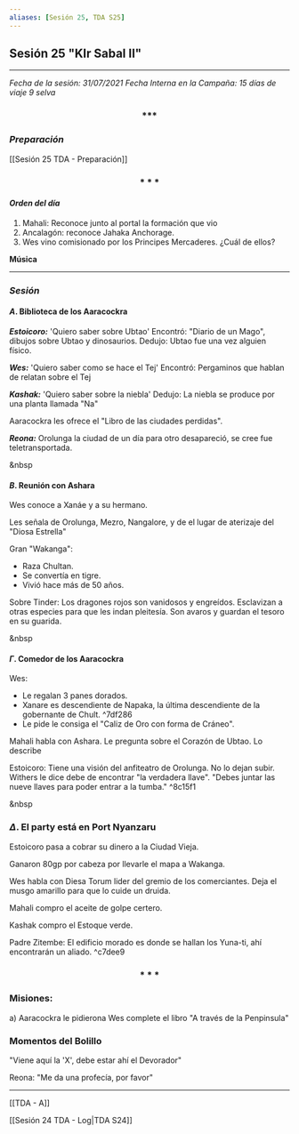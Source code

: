 ```yaml
---
aliases: [Sesión 25, TDA S25]
---
```


## Sesión 25 "KIr Sabal II"

---

_Fecha de la sesión: 31/07/2021_
_Fecha Interna en la Campaña: 15 días de viaje 9 selva_

<div align='center'>
   <h3> *** </h3>
</div>

### _Preparación_

[[Sesión 25 TDA - Preparación]]

<div align='center'>
   <h3> * * * </h3>
</div>

#### _Orden del día_

1. Mahali: Reconoce junto al portal la formación que vio
2. Ancalagón: reconoce Jahaka Anchorage.
3. Wes vino comisionado por los Principes Mercaderes. ¿Cuál de ellos?

**Música**


---

### _Sesión_

#### $A$. Biblioteca de los Aaracockra

***Estoicoro:***
'Quiero saber sobre Ubtao'
Encontró: "Diario de un Mago", dibujos sobre Ubtao y dinosaurios.
Dedujo: Ubtao fue una vez alguien físico.

***Wes:***
'Quiero saber como se hace el Tej'
Encontró: Pergaminos que hablan de relatan sobre el Tej

***Kashak:***
'Quiero saber sobre la niebla'
Dedujo: La niebla se produce por una planta llamada "Na"

Aaracockra les ofrece el "Libro de las ciudades perdidas". 

***Reona:***
Orolunga la ciudad de un día para otro desapareció, se cree fue teletransportada.

&nbsp

#### $B$. Reunión con Ashara

Wes conoce a Xanáe y a su hermano.

Les señala de Orolunga, Mezro, Nangalore, y de el lugar de aterizaje del "Diosa Estrella"

Gran "Wakanga":
+ Raza Chultan.
+ Se convertía en tigre.
+ Vivió hace más de 50 años.

Sobre Tinder:
Los dragones rojos son vanidosos y engreídos.
Esclavizan a otras especies para que les indan pleitesía.
Son avaros y guardan el tesoro en su guarida.

&nbsp

#### $\Gamma$. Comedor de los Aaracockra

Wes:
+ Le regalan 3 panes dorados.
+ Xanare es descendiente de Napaka, la última descendiente de la gobernante de Chult. ^7df286
+ Le pide le consiga el "Caliz de Oro con forma de Cráneo".

Mahali habla con Ashara. Le pregunta sobre el Corazón de Ubtao. Lo describe

Estoicoro:
Tiene una visión del anfiteatro de Orolunga. No lo dejan subir.
Withers le dice debe de encontrar "la verdadera llave". "Debes juntar las nueve llaves para poder entrar a la tumba." ^8c15f1

&nbsp

### $\Delta$. El party está en Port Nyanzaru

Estoicoro pasa a cobrar su dinero a la Ciudad Vieja.

Ganaron 80gp por cabeza por llevarle el mapa a Wakanga.

Wes habla con Diesa Torum lider del gremio de los comerciantes. Deja el musgo amarillo para que lo cuide un druida.

Mahali compro el aceite de golpe certero.

Kashak compro el Estoque verde.

Padre Zitembe:
El edificio morado es donde se hallan los Yuna-ti, ahí encontrarán un aliado. ^c7dee9


<div align='center'>
   <h3> * * * </h3>
</div>

### Misiones:

a) Aaracockra le pidierona Wes complete el libro "A través de la Penpinsula"


### Momentos del Bolillo

"Viene aquí la 'X', debe estar ahí el Devorador"

Reona: "Me da una profecía, por favor"

---

[[TDA - A]]

[[Sesión 24 TDA  - Log|TDA S24]]
